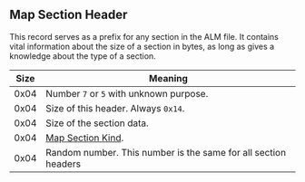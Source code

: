## Map Section Header

This record serves as a prefix for any section in the ALM file.
It contains vital information about the size of a section in bytes, as long as
gives a knowledge about the type of a section.

 Size | Meaning
------|---------
 0x04 | Number `7` or `5` with unknown purpose.
 0x04 | Size of this header. Always `0x14`.
 0x04 | Size of the section data.
 0x04 | [Map Section Kind](../../Enumerations/ALM/MapSectionKind.md).
 0x04 | Random number. This number is the same for all section headers
